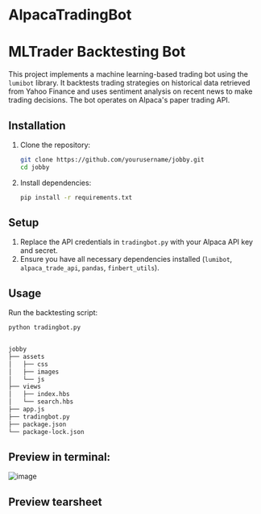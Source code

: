 # AlpacaTradingBot

# MLTrader Backtesting Bot

This project implements a machine learning-based trading bot using the `lumibot` library. It backtests trading strategies on historical data retrieved from Yahoo Finance and uses sentiment analysis on recent news to make trading decisions. The bot operates on Alpaca's paper trading API.

## Installation

1. Clone the repository:
    ```sh
    git clone https://github.com/yourusername/jobby.git
    cd jobby
    ```

2. Install dependencies:
    ```sh
    pip install -r requirements.txt
    ```

## Setup

1. Replace the API credentials in `tradingbot.py` with your Alpaca API key and secret.
2. Ensure you have all necessary dependencies installed (`lumibot`, `alpaca_trade_api`, `pandas`, `finbert_utils`).

## Usage

Run the backtesting script:
```sh
python tradingbot.py


jobby
├── assets
│   ├── css
│   ├── images
│   └── js
├── views
│   ├── index.hbs
│   └── search.hbs
├── app.js
├── tradingbot.py
├── package.json
└── package-lock.json
```


## Preview in terminal:
![image](https://github.com/user-attachments/assets/2f96236b-fc4f-4c26-a4cb-0ad23aa153ad)

## Preview tearsheet

